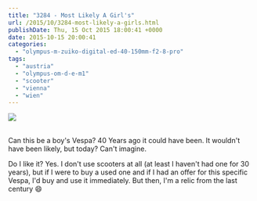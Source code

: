 ```yaml
---
title: "3284 - Most Likely A Girl's"
url: /2015/10/3284-most-likely-a-girls.html
publishDate: Thu, 15 Oct 2015 18:00:41 +0000
date: 2015-10-15 20:00:41
categories: 
  - "olympus-m-zuiko-digital-ed-40-150mm-f2-8-pro"
tags: 
  - "austria"
  - "olympus-om-d-e-m1"
  - "scooter"
  - "vienna"
  - "wien"
---
```

<div class="container">
<div class="center"><a target="_blank" href="https://d25zfm9zpd7gm5.cloudfront.net/1200x1200/2015/20150901_135919_lr.jpg"><img class="webfeedsFeaturedVisual" src="https://d25zfm9zpd7gm5.cloudfront.net/0600x0600/2015/20150901_135919_lr.jpg" /></a></div>
</div>
<br />

Can this be a boy's Vespa? 40 Years ago it could have been. It wouldn't have been likely, but today? Can't imagine.

Do I like it? Yes. I don't use scooters at all (at least I haven't had one for 30 years), but if I were to buy a used one and if I had an offer for this specific Vespa, I'd buy and use it immediately. But then, I'm a relic from the last century 😄
